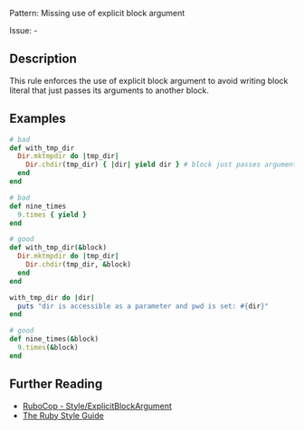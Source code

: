 Pattern: Missing use of explicit block argument

Issue: -

## Description

This rule enforces the use of explicit block argument to avoid writing
block literal that just passes its arguments to another block.

## Examples

```ruby
# bad
def with_tmp_dir
  Dir.mktmpdir do |tmp_dir|
    Dir.chdir(tmp_dir) { |dir| yield dir } # block just passes arguments
  end
end

# bad
def nine_times
  9.times { yield }
end

# good
def with_tmp_dir(&block)
  Dir.mktmpdir do |tmp_dir|
    Dir.chdir(tmp_dir, &block)
  end
end

with_tmp_dir do |dir|
  puts "dir is accessible as a parameter and pwd is set: #{dir}"
end

# good
def nine_times(&block)
  9.times(&block)
end
```

## Further Reading

* [RuboCop - Style/ExplicitBlockArgument](https://docs.rubocop.org/rubocop/cops_style.html#styleexplicitblockargument)
* [The Ruby Style Guide](https://rubystyle.guide#block-argument)